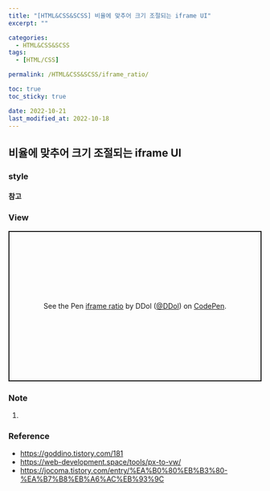 ```yaml
---
title: "[HTML&CSS&SCSS] 비율에 맞추어 크기 조절되는 iframe UI"
excerpt: ""

categories:
  - HTML&CSS&SCSS
tags:
  - [HTML/CSS]

permalink: /HTML&CSS&SCSS/iframe_ratio/

toc: true
toc_sticky: true

date: 2022-10-21
last_modified_at: 2022-10-18
---
```


## 비율에 맞추어 크기 조절되는 iframe UI 

### style

#### 참고
  
### View 

<p class="codepen" data-height="300" data-default-tab="result" data-slug-hash="LYmMQVY" data-user="DDol" style="height: 300px; box-sizing: border-box; display: flex; align-items: center; justify-content: center; border: 2px solid; margin: 1em 0; padding: 1em;">
  <span>See the Pen <a href="https://codepen.io/DDol/pen/LYmMQVY">
  iframe ratio</a> by DDol (<a href="https://codepen.io/DDol">@DDol</a>)
  on <a href="https://codepen.io">CodePen</a>.</span>
</p>
<script async src="https://cpwebassets.codepen.io/assets/embed/ei.js"></script>


### Note
1. 

### Reference
- https://goddino.tistory.com/181
- https://web-development.space/tools/px-to-vw/ 
- https://jocoma.tistory.com/entry/%EA%B0%80%EB%B3%80-%EA%B7%B8%EB%A6%AC%EB%93%9C
